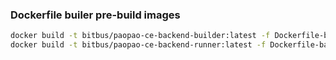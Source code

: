 ### Dockerfile builer pre-build images

```sh
docker build -t bitbus/paopao-ce-backend-builder:latest -f Dockerfile-backend-builder .
docker build -t bitbus/paopao-ce-backend-runner:latest -f Dockerfile-backend-runner .
```